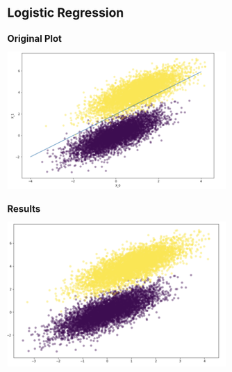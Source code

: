 # Logistic Regression

## Original Plot

![Logis](img/og.png)

## Results

![Logis](img/result.png)
